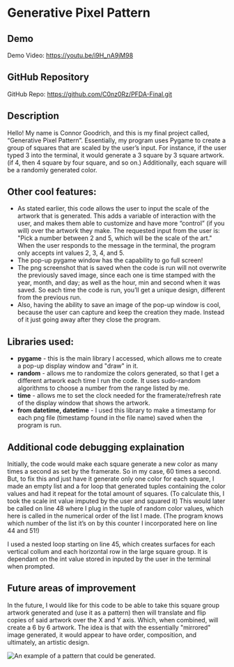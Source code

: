 # Generative Pixel Pattern

## Demo
Demo Video: <https://youtu.be/i9H_nA9jM98>

## GitHub Repository
GitHub Repo: <https://github.com/C0nz0Rz/PFDA-Final.git>

## Description
Hello! My name is Connor Goodrich, and this is my final project called, “Generative Pixel Pattern”. Essentially, my program uses Pygame to create a group of squares that are scaled by the user’s input. For instance, if the user typed 3 into the terminal, it would generate a 3 square by 3 square artwork. (if 4, then 4 square by four square, and so on.) Additionally, each square will be a randomly generated color. 

## Other cool features:
- As stated earlier, this code allows the user to input the scale of the artwork that is generated. This adds a variable of interaction with the user, and makes them able to customize and have more “control” (if you will) over the artwork they make. The requested input from the user is: "Pick a number between 2 and 5, which will be the scale of the art." When the user responds to the message in the terminal, the program only accepts int values 2, 3, 4, and 5.
- The pop-up pygame window has the capability to go full screen!
- The png screenshot that is saved when the code is run will not overwrite the previously saved image, since each one is time stamped with the year, month, and day; as well as the hour, min and second when it was saved. 
  So each time the code is run, you’ll get a unique design, different from the previous run.
- Also, having the ability to save an image of the pop-up window is cool, because the user can capture and keep the creation they made. Instead of it just going away after they close the program.

## Libraries used:
- **pygame** - this is the main library I accessed, which allows me to create a pop-up display window and "draw" in it.
- **random** - allows me to randomize the colors generated, so that I get a different artwork each time I run the code. It uses sudo-random algorithms to choose a number from the range listed by me.
- **time** - allows me to set the clock needed for the framerate/refresh rate of the display window that shows the artwork.
- **from datetime, datetime** - I used this library to make a timestamp for each png file (timestamp found in the file name) saved when the program is run.

## Additional code debugging explaination
Initially, the code would make each square generate a new color as many times a second as set by the framerate. So in my case, 60 times a second. But, to fix this and just have it generate only one color for each square, I made an empty list and a for loop that generated tuples containing the color values and had it repeat for the total amount of squares. (To calculate this, I took the scale int value imputed by the user and squared it) 
  This would later be called on line 48 where I plug in the tuple of random color values, which here is called in the numerical order of the list I made. (The program knows which number of the list it’s on by this counter I incorporated here on line 44 and 51!)

  I used a nested loop starting on line 45, which creates surfaces for each vertical collum and each horizontal row in the large square group. It is dependant on the int value stored in <range> inputed by the user in the terminal when prompted.

## Future areas of improvement
In the future, I would like for this code to be able to take this square group artwork generated and (use it as a pattern) then will translate
and flip copies of said artwork over the X and Y axis. Which, when combined, will create a 6 by 6 artwork.
  The idea is that with the essentially "mirrored" image generated, it would appear to have order, composition, and ultimately, an artistic design.

![An example of a pattern that could be generated.](/Users/conno/Desktop/Programing%20for%20DA/Final%20Project/PFDA-Final/Pattern_Example.jpeg)